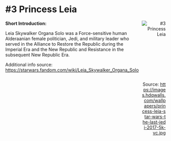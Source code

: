 # #3 Princess Leia

<div style="display: flex;">
  <div style="flex: 1; padding-right: 10px;">
    <strong>Short Introduction:</strong>
    <p>Leia Skywalker Organa Solo was a Force-sensitive human Alderaanian female politician, Jedi, and military leader who served in the Alliance to Restore the Republic during the Imperial Era and the New Republic and Resistance in the subsequent New Republic Era.</p>
    Additional info source: <a href="https://starwars.fandom.com/wiki/Leia_Skywalker_Organa_Solo">https://starwars.fandom.com/wiki/Leia_Skywalker_Organa_Solo</a>
  </div>
  <div style="flex: 1; text-align: right;">
    <img src="https://images.hdqwalls.com/wallpapers/princess-leia-star-wars-the-last-jedi-2017-5k-vc.jpg" alt="#3 Princess Leia" style="max-height: 275px; max-width: 100%; min-height: 175px;"/><br><br>Source: <a href="https://images.hdqwalls.com/wallpapers/princess-leia-star-wars-the-last-jedi-2017-5k-vc.jpg" style="word-break: break-all;">https://images.hdqwalls.com/wallpapers/princess-leia-star-wars-the-last-jedi-2017-5k-vc.jpg</a>
  </div>
</div>
